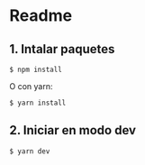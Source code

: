 # Readme

## 1. Intalar paquetes
 ```$ npm install ``` 
 
 O con yarn:
 
 ```$ yarn install```

## 2. Iniciar en modo dev

```$ yarn dev```